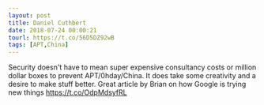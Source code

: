 ```yaml
---
layout: post
title: Daniel Cuthbert
date: 2018-07-24 00:00:21
tourl: https://t.co/56D5DZ92wB
tags: [APT,China]
---
```

Security doesn't have to mean super expensive consultancy costs or million dollar boxes to prevent APT/0hday/China. It does take some creativity and a desire to make stuff better. Great article by Brian on how Google is trying new things https://t.co/OdpMdsyfRL